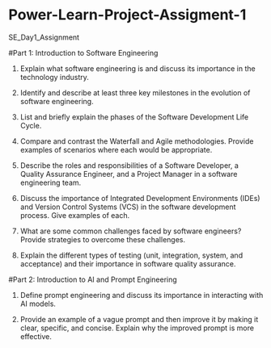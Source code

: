 # Power-Learn-Project-Assigment-1
SE_Day1_Assignment

#Part 1: Introduction to Software Engineering

1. Explain what software engineering is and discuss its importance in the technology industry. 

2. Identify and describe at least three key milestones in the evolution of software engineering.  

3. List and briefly explain the phases of the Software Development Life Cycle.

4. Compare and contrast the Waterfall and Agile methodologies. Provide examples of scenarios where each would be appropriate.

5. Describe the roles and responsibilities of a Software Developer, a Quality Assurance Engineer, and a Project Manager in a software engineering team.

6. Discuss the importance of Integrated Development Environments (IDEs) and Version Control Systems (VCS) in the software development process. Give examples of each.

7. What are some common challenges faced by software engineers? Provide strategies to overcome these challenges.

8. Explain the different types of testing (unit, integration, system, and acceptance) and their importance in software quality assurance.

#Part 2: Introduction to AI and Prompt Engineering

1. Define prompt engineering and discuss its importance in interacting with AI models.

2. Provide an example of a vague prompt and then improve it by making it clear, specific, and concise. Explain why the improved prompt is more effective.

